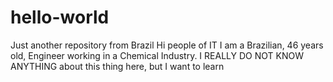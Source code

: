 # hello-world
Just another repository from Brazil
Hi people of IT
I am a Brazilian, 46 years old, Engineer working in a Chemical Industry. I REALLY DO NOT KNOW ANYTHING about this thing here, but I want to learn
